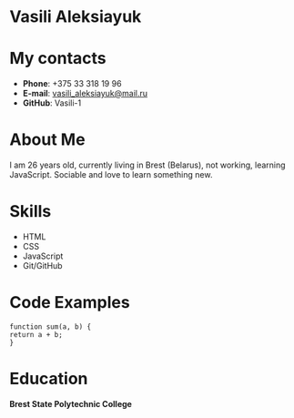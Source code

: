 # Vasili Aleksiayuk
# My contacts
* **Phone**: +375 33 318 19 96
* **E-mail**: vasili_aleksiayuk@mail.ru
* **GitHub**: Vasili-1
# About Me
I am 26 years old, currently living in Brest (Belarus), not working, learning JavaScript. Sociable and love to learn something new.
# Skills
* HTML
* CSS
* JavaScript
* Git/GitHub
# Code Examples
```
function sum(a, b) {
return a + b;
}
```
# Education
**Brest State Polytechnic College**
